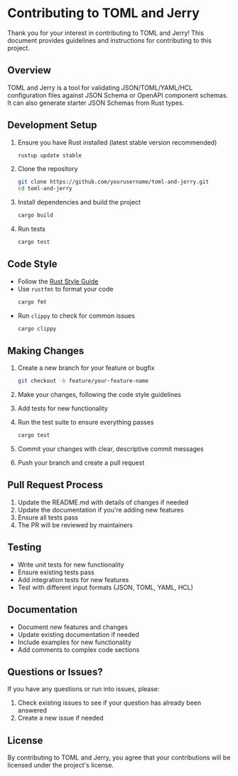 # Contributing to TOML and Jerry

Thank you for your interest in contributing to TOML and Jerry! This document provides guidelines and instructions for contributing to this project.

## Overview

TOML and Jerry is a tool for validating JSON/TOML/YAML/HCL configuration files against JSON Schema or OpenAPI component schemas. It can also generate starter JSON Schemas from Rust types.

## Development Setup

1. Ensure you have Rust installed (latest stable version recommended)
   ```bash
   rustup update stable
   ```

2. Clone the repository
   ```bash
   git clone https://github.com/yourusername/toml-and-jerry.git
   cd toml-and-jerry
   ```

3. Install dependencies and build the project
   ```bash
   cargo build
   ```

4. Run tests
   ```bash
   cargo test
   ```

## Code Style

- Follow the [Rust Style Guide](https://doc.rust-lang.org/1.0.0/style/style/naming/README.html)
- Use `rustfmt` to format your code
  ```bash
  cargo fmt
  ```
- Run `clippy` to check for common issues
  ```bash
  cargo clippy
  ```

## Making Changes

1. Create a new branch for your feature or bugfix
   ```bash
   git checkout -b feature/your-feature-name
   ```

2. Make your changes, following the code style guidelines

3. Add tests for new functionality

4. Run the test suite to ensure everything passes
   ```bash
   cargo test
   ```

5. Commit your changes with clear, descriptive commit messages

6. Push your branch and create a pull request

## Pull Request Process

1. Update the README.md with details of changes if needed
2. Update the documentation if you're adding new features
3. Ensure all tests pass
4. The PR will be reviewed by maintainers

## Testing

- Write unit tests for new functionality
- Ensure existing tests pass
- Add integration tests for new features
- Test with different input formats (JSON, TOML, YAML, HCL)

## Documentation

- Document new features and changes
- Update existing documentation if needed
- Include examples for new functionality
- Add comments to complex code sections

## Questions or Issues?

If you have any questions or run into issues, please:
1. Check existing issues to see if your question has already been answered
2. Create a new issue if needed

## License

By contributing to TOML and Jerry, you agree that your contributions will be licensed under the project's license. 